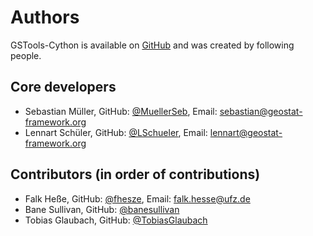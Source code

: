 # Authors

GSTools-Cython is available on [GitHub](https://github.com/GeoStat-Framework/GSTools-Cython)
and was created by following people.


## Core developers

- Sebastian Müller, GitHub: [@MuellerSeb](https://github.com/MuellerSeb), Email:  <sebastian@geostat-framework.org>
- Lennart Schüler, GitHub: [@LSchueler](https://github.com/LSchueler), Email:  <lennart@geostat-framework.org>


## Contributors (in order of contributions)

- Falk Heße, GitHub: [@fhesze](https://github.com/fhesze), Email: <falk.hesse@ufz.de>
- Bane Sullivan, GitHub: [@banesullivan](https://github.com/banesullivan)
- Tobias Glaubach, GitHub: [@TobiasGlaubach](https://github.com/TobiasGlaubach)

